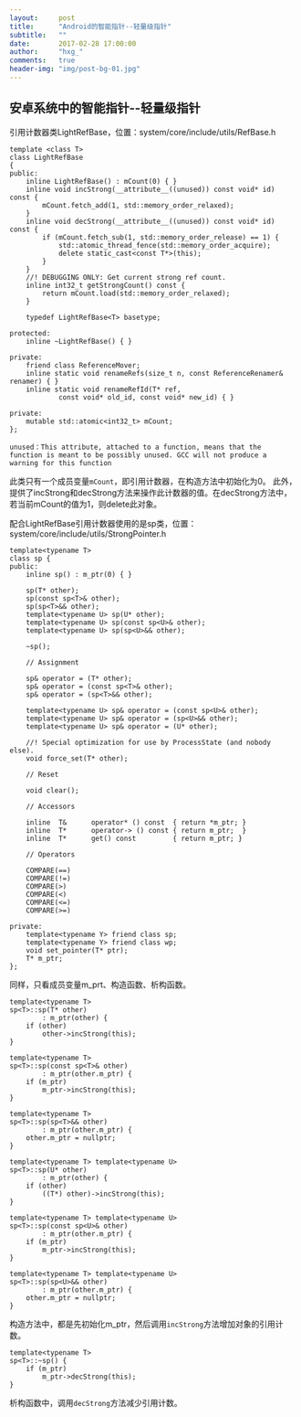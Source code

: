 ```yaml
---
layout:     post
title:      "Android的智能指针--轻量级指针"
subtitle:   ""
date:       2017-02-28 17:00:00
author:     "hxg_"
comments:	true
header-img: "img/post-bg-01.jpg"
---
```

## 安卓系统中的智能指针--轻量级指针



引用计数器类LightRefBase，位置：system/core/include/utils/RefBase.h

```
template <class T>
class LightRefBase
{
public:
    inline LightRefBase() : mCount(0) { }
    inline void incStrong(__attribute__((unused)) const void* id) const {
        mCount.fetch_add(1, std::memory_order_relaxed);
    }
    inline void decStrong(__attribute__((unused)) const void* id) const {
        if (mCount.fetch_sub(1, std::memory_order_release) == 1) {
            std::atomic_thread_fence(std::memory_order_acquire);
            delete static_cast<const T*>(this);
        }
    }
    //! DEBUGGING ONLY: Get current strong ref count.
    inline int32_t getStrongCount() const {
        return mCount.load(std::memory_order_relaxed);
    }

    typedef LightRefBase<T> basetype;

protected:
    inline ~LightRefBase() { }

private:
    friend class ReferenceMover;
    inline static void renameRefs(size_t n, const ReferenceRenamer& renamer) { }
    inline static void renameRefId(T* ref,
            const void* old_id, const void* new_id) { }

private:
    mutable std::atomic<int32_t> mCount;
};
```

`
	unused：This attribute, attached to a function, means that the function is meant to be possibly unused. GCC will not produce a warning for this function
`

此类只有一个成员变量`mCount`，即引用计数器，在构造方法中初始化为0。
此外，提供了incStrong和decStrong方法来操作此计数器的值。在decStrong方法中，若当前mCount的值为1，则delete此对象。

配合LightRefBase引用计数器使用的是sp类，位置：system/core/include/utils/StrongPointer.h

```
template<typename T>
class sp {
public:
    inline sp() : m_ptr(0) { }

    sp(T* other);
    sp(const sp<T>& other);
    sp(sp<T>&& other);
    template<typename U> sp(U* other);
    template<typename U> sp(const sp<U>& other);
    template<typename U> sp(sp<U>&& other);

    ~sp();

    // Assignment

    sp& operator = (T* other);
    sp& operator = (const sp<T>& other);
    sp& operator = (sp<T>&& other);

    template<typename U> sp& operator = (const sp<U>& other);
    template<typename U> sp& operator = (sp<U>&& other);
    template<typename U> sp& operator = (U* other);

    //! Special optimization for use by ProcessState (and nobody else).
    void force_set(T* other);

    // Reset

    void clear();

    // Accessors

    inline  T&      operator* () const  { return *m_ptr; }
    inline  T*      operator-> () const { return m_ptr;  }
    inline  T*      get() const         { return m_ptr; }

    // Operators

    COMPARE(==)
    COMPARE(!=)
    COMPARE(>)
    COMPARE(<)
    COMPARE(<=)
    COMPARE(>=)

private:    
    template<typename Y> friend class sp;
    template<typename Y> friend class wp;
    void set_pointer(T* ptr);
    T* m_ptr;
};
```

同样，只看成员变量m_prt、构造函数、析构函数。

```
template<typename T>
sp<T>::sp(T* other)
        : m_ptr(other) {
    if (other)
        other->incStrong(this);
}

template<typename T>
sp<T>::sp(const sp<T>& other)
        : m_ptr(other.m_ptr) {
    if (m_ptr)
        m_ptr->incStrong(this);
}

template<typename T>
sp<T>::sp(sp<T>&& other)
        : m_ptr(other.m_ptr) {
    other.m_ptr = nullptr;
}

template<typename T> template<typename U>
sp<T>::sp(U* other)
        : m_ptr(other) {
    if (other)
        ((T*) other)->incStrong(this);
}

template<typename T> template<typename U>
sp<T>::sp(const sp<U>& other)
        : m_ptr(other.m_ptr) {
    if (m_ptr)
        m_ptr->incStrong(this);
}

template<typename T> template<typename U>
sp<T>::sp(sp<U>&& other)
        : m_ptr(other.m_ptr) {
    other.m_ptr = nullptr;
}
```
	
构造方法中，都是先初始化m_ptr，然后调用`incStrong`方法增加对象的引用计数。

```
template<typename T>
sp<T>::~sp() {
    if (m_ptr)
        m_ptr->decStrong(this);
}
```

析构函数中，调用`decStrong`方法减少引用计数。



